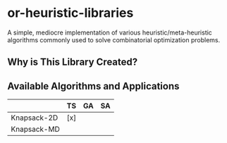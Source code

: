 # or-heuristic-libraries

A simple, mediocre implementation of various heuristic/meta-heuristic algorithms commonly used to solve combinatorial
optimization problems.

## Why is This Library Created?

## Available Algorithms and Applications

|  | TS | GA | SA |
| -- | ---- | ---- | ---- |
| Knapsack-2D | [x] |    | |
| Knapsack-MD |    |    | |

